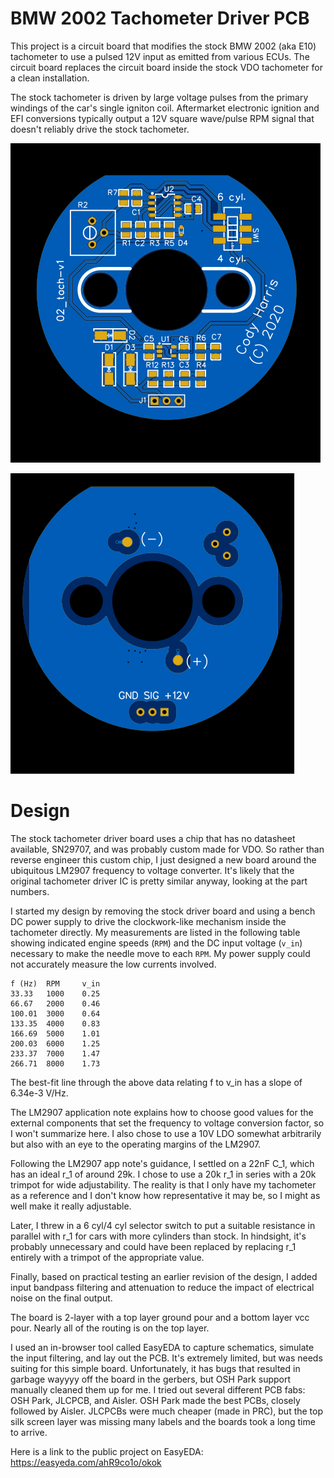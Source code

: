 # BMW 2002 Tachometer Driver PCB

This project is a circuit board that modifies the stock BMW 2002 (aka E10) tachometer to use a pulsed 12V input as emitted from various ECUs. The circuit board replaces the circuit board inside the stock VDO tachometer for a clean installation.

The stock tachometer is driven by large voltage pulses from the primary windings of the car's single igniton coil. Aftermarket electronic ignition and EFI conversions typically output a 12V square wave/pulse RPM signal that doesn't reliably drive the stock tachometer.

![picture of the front of the board](front.svg)

![picture of the back of the board](back.svg)

# Design
The stock tachometer driver board uses a chip that has no datasheet available, SN29707, and was probably custom made for VDO. So rather than reverse engineer this custom chip, I just designed a new board around the ubiquitous LM2907 frequency to voltage converter. It's likely that the original tachometer driver IC is pretty similar anyway, looking at the part numbers.

I started my design by removing the stock driver board and using a bench DC power supply to drive the clockwork-like mechanism inside the tachometer directly. My measurements are listed in the following table showing indicated engine speeds (`RPM`) and the DC input voltage (`v_in`) necessary to make the needle move to each `RPM`. My power supply could not accurately measure the low currents involved.

```
f (Hz)	RPM 	v_in
33.33	1000	0.25
66.67	2000	0.46
100.01	3000	0.64
133.35	4000	0.83
166.69	5000	1.01
200.03	6000	1.25
233.37	7000	1.47
266.71	8000	1.73

```

The best-fit line through the above data relating f to v_in has a slope of 6.34e-3 V/Hz.

The LM2907 application note explains how to choose good values for the external components that set the frequency to voltage conversion factor, so I won't summarize here. I also chose to use a 10V LDO somewhat arbitrarily but also with an eye to the operating margins of the LM2907.

Following the LM2907 app note's guidance, I settled on a 22nF C_1, which has an ideal r_1 of around 29k. I chose to use a 20k r_1 in series with a 20k trimpot for wide adjustability. The reality is that I only have my tachometer as a reference and I don't know how representative it may be, so I might as well make it really adjustable.

Later, I threw in a 6 cyl/4 cyl selector switch to put a suitable resistance in parallel with r_1 for cars with more cylinders than stock. In hindsight, it's probably unnecessary and could have been replaced by replacing r_1 entirely with a trimpot of the appropriate value.

Finally, based on practical testing an earlier revision of the design, I added input bandpass filtering and attenuation to reduce the impact of electrical noise on the final output.

The board is 2-layer with a top layer ground pour and a bottom layer vcc pour. Nearly all of the routing is on the top layer.

I used an in-browser tool called EasyEDA to capture schematics, simulate the input filtering, and lay out the PCB. It's extremely limited, but was needs suiting for this simple board. Unfortunately, it has bugs that resulted in garbage wayyyy off the board in the gerbers, but OSH Park support manually cleaned them up for me. I tried out several different PCB fabs: OSH Park, JLCPCB, and Aisler. OSH Park made the best PCBs, closely followed by Aisler. JLCPCBs were much cheaper (made in PRC), but the top silk screen layer was missing many labels and the boards took a long time to arrive.

Here is a link to the public project on EasyEDA: https://easyeda.com/ahR9co1o/okok

